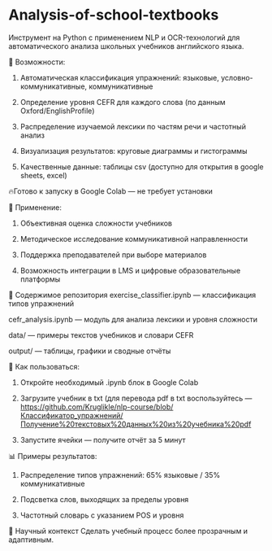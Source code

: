# Analysis-of-school-textbooks

Инструмент на Python с применением NLP и OCR-технологий для автоматического анализа школьных учебников английского языка.

🚀 Возможности:
1. Автоматическая классификация упражнений: языковые, условно-коммуникативные, коммуникативные

2. Определение уровня CEFR для каждого слова (по данным Oxford/EnglishProfile)

3. Распределение изучаемой лексики по частям речи и частотный анализ

4. Визуализация результатов: круговые диаграммы и гистограммы

5. Качественные данные: таблицы csv (доступно для открытия в google sheets, excel)

🔥Готово к запуску в Google Colab — не требует установки

🎯 Применение:
1. Объективная оценка сложности учебников

2. Методическое исследование коммуникативной направленности

3. Поддержка преподавателей при выборе материалов

4. Возможность интеграции в LMS и цифровые образовательные платформы

📁 Содержимое репозитория
exercise_classifier.ipynb — классификация типов упражнений

cefr_analysis.ipynb — модуль для анализа лексики и уровня сложности

data/ — примеры текстов учебников и словари CEFR

output/ — таблицы, графики и сводные отчёты

🔧 Как пользоваться:
1. Откройте необходимый .ipynb блок в Google Colab

2. Загрузите учебник в txt (для перевода pdf в txt воспользуйтесь — https://github.com/Kruglikle/nlp-course/blob/Классификатор_упражнений/Получение%20текстовых%20данных%20из%20учебника%20pdf 

3. Запустите ячейки — получите отчёт за 5 минут

📊 Примеры результатов:
1. Распределение типов упражнений: 65% языковые / 35% коммуникативные 

2. Подсветка слов, выходящих за пределы уровня

3. Частотный словарь с указанием POS и уровня

🧠 Научный контекст
Сделать учебный процесс более прозрачным и адаптивным.
